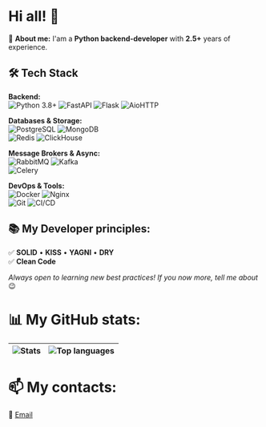 # Hi all! 👋
🚀 **About me:**
I'am a **Python backend-developer** with **2.5+** years of experience.

## 🛠 **Tech Stack**
**Backend:**  
![Python 3.8+](https://img.shields.io/badge/Python-3.8+-3776AB?logo=python&logoColor=white) 
![FastAPI](https://img.shields.io/badge/FastAPI-009688?logo=fastapi&logoColor=white) 
![Flask](https://img.shields.io/badge/Flask-000000?logo=flask&logoColor=white)
![AioHTTP](https://img.shields.io/badge/AioHTTP-2C5BB4?logo=aiohttp&logoColor=white)

**Databases & Storage:**  
![PostgreSQL](https://img.shields.io/badge/PostgreSQL-4169E1?logo=postgresql&logoColor=white) 
![MongoDB](https://img.shields.io/badge/MongoDB-47A248?logo=mongodb&logoColor=white)  
![Redis](https://img.shields.io/badge/Redis-DC382D?logo=redis&logoColor=white) 
![ClickHouse](https://img.shields.io/badge/ClickHouse-FFCC01?logo=clickhouse&logoColor=black)

**Message Brokers & Async:**  
![RabbitMQ](https://img.shields.io/badge/RabbitMQ-FF6600?logo=rabbitmq&logoColor=white) 
![Kafka](https://img.shields.io/badge/Kafka-231F20?logo=apachekafka&logoColor=white)  
![Celery](https://img.shields.io/badge/Celery-37814A?logo=celery&logoColor=white)

**DevOps & Tools:**  
![Docker](https://img.shields.io/badge/Docker-2496ED?logo=docker&logoColor=white) 
![Nginx](https://img.shields.io/badge/Nginx-009639?logo=nginx&logoColor=white)  
![Git](https://img.shields.io/badge/Git-F05032?logo=git&logoColor=white) 
![CI/CD](https://img.shields.io/badge/CI/CD-FF6F00?logo=githubactions&logoColor=white)


## 📚 **My Developer principles**:
✅ **SOLID** • **KISS** • **YAGNI** • **DRY**  
✅ **Clean Code**

*Always open to learning new best practices! If you now more, tell me about* 😉


# 📊 **My GitHub stats:**
<div align="center">

| ![Stats](https://github-readme-stats.vercel.app/api?username=ChasDig&show_icons=true&theme=dracula) | ![Top languages](https://github-readme-stats.vercel.app/api/top-langs/?username=ChasDig&layout=compact&theme=dracula) |
|-------------------------------------------------------------------------------------------|-----------------------------------------------------------------------------------------------------|

</div>


# 📫 **My contacts:**
📧 [Email](chas.prog@gmail.com)
